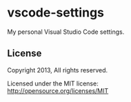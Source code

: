 # vscode-settings

My personal Visual Studio Code settings.

## License ##

Copyright 2013, All rights reserved.

Licensed under the MIT license:  
<http://opensource.org/licenses/MIT>